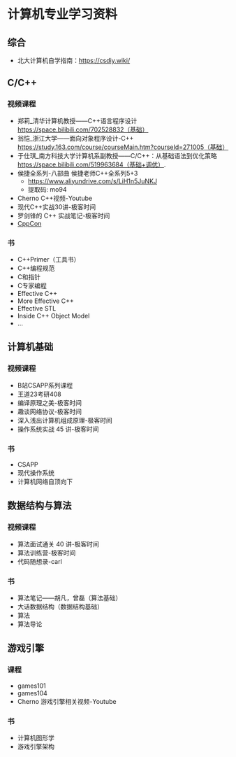 # 计算机专业学习资料 

## 综合 
- 北大计算机自学指南：https://csdiy.wiki/

## C/C++
### 视频课程 <!-- {docsify-ignore} -->
- 郑莉_清华计算机教授——C++语言程序设计 https://space.bilibili.com/702528832（基础）
- 翁恺_浙江大学——面向对象程序设计-C++ https://study.163.com/course/courseMain.htm?courseId=271005（基础）
- 于仕琪_南方科技大学计算机系副教授——C/C++：从基础语法到优化策略 https://space.bilibili.com/519963684（基础+调优）.
- 侯捷全系列-八部曲 侯捷老师C++全系列5+3 
  - https://www.aliyundrive.com/s/LiH1n5JuNKJ
  - 提取码: mo94
- Cherno C++视频-Youtube
- 现代C++实战30讲-极客时间
- 罗剑锋的 C++ 实战笔记-极客时间
- [CppCon](https://cppcon.org/)

### 书 <!-- {docsify-ignore} -->
  - C++Primer（工具书）
  - C++编程规范
  - C和指针
  - C专家编程
  - Effective C++
  - More Effective C++
  - Effective STL
  - Inside C++ Object Model
  - ...


## 计算机基础
### 视频课程 <!-- {docsify-ignore} -->
- B站CSAPP系列课程
- 王道23考研408
- 编译原理之美-极客时间
- 趣谈网络协议-极客时间
- 深入浅出计算机组成原理-极客时间
- 操作系统实战 45 讲-极客时间

### 书 <!-- {docsify-ignore} -->
- CSAPP
- 现代操作系统
- 计算机网络自顶向下


## 数据结构与算法
### 视频课程 <!-- {docsify-ignore} -->
- 算法面试通关 40 讲-极客时间
- 算法训练营-极客时间
- 代码随想录-carl
### 书 <!-- {docsify-ignore} -->
- 算法笔记——胡凡，曾磊（算法基础）
- 大话数据结构（数据结构基础）
- 算法
- 算法导论

## 游戏引擎
### 课程 <!-- {docsify-ignore} -->
- games101
- games104
- Cherno 游戏引擎相关视频-Youtube

### 书 <!-- {docsify-ignore} -->
- 计算机图形学
- 游戏引擎架构


